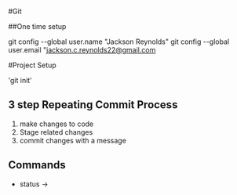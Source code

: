#Git

##One time setup

git config --global user.name "Jackson Reynolds"
git config --global user.email "jackson.c.reynolds22@gmail.com

#Project Setup

'git init'

## 3 step Repeating Commit Process
1. make changes to code
2. Stage related changes
3. commit changes with a message

## Commands 

* status -> 
